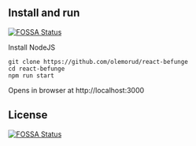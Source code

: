## Install and run
[![FOSSA Status](https://app.fossa.com/api/projects/git%2Bgithub.com%2Folemorud%2Freact-befunge.svg?type=shield)](https://app.fossa.com/projects/git%2Bgithub.com%2Folemorud%2Freact-befunge?ref=badge_shield)

Install NodeJS
```
git clone https://github.com/olemorud/react-befunge
cd react-befunge
npm run start
```
Opens in browser at http://localhost:3000

## License
[![FOSSA Status](https://app.fossa.com/api/projects/git%2Bgithub.com%2Folemorud%2Freact-befunge.svg?type=large)](https://app.fossa.com/projects/git%2Bgithub.com%2Folemorud%2Freact-befunge?ref=badge_large)